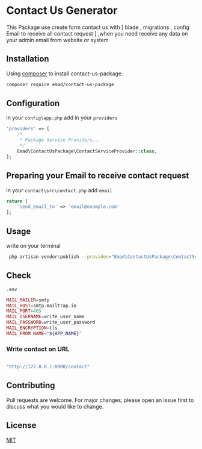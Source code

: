 # Contact Us Generator

This Package use create form contact us with [ blade , migrations , config Email to receive all contact request ] ,when you need receive any data on your admin email from website or system
## Installation

Using [composer](https://getcomposer.org/) to install contact-us-package.

```bash
composer require emad/contact-us-package
```
## Configuration
in your ```config\app.php```
add in your ```providers```
```php
'providers' => [
    /*
     * Package Service Providers...
     */
    Emad\ContactUsPackage\ContactServiceProvider::class,
];
```
## Preparing your Email to receive contact request
in your ```contact\src\contact.php```
add  ```email```
```php
return [
    'send_email_to' => 'email@example.com'
];
```

## Usage
write on your terminal 
```bash
 php artisan vendor:publish --provider="Emad\ContactUsPackage\ContactServiceProvider" --tag="config"
```

## Check
```.env```
```php
MAIL_MAILER=smtp
MAIL_HOST=smtp.mailtrap.io
MAIL_PORT=465
MAIL_USERNAME=write_user_name
MAIL_PASSWORD=write_user_password
MAIL_ENCRYPTION=tls
MAIL_FROM_NAME="${APP_NAME}"
```

### Write contact on URL
```php

"http://127.0.0.1:8000/contact"
```

## Contributing
Pull requests are welcome. For major changes, please open an issue first to discuss what you would like to change.


## License
[MIT](https://choosealicense.com/licenses/mit/)
